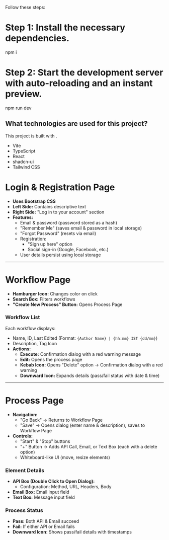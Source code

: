 Follow these steps:

# Step 1: Install the necessary dependencies.
npm i

# Step 2: Start the development server with auto-reloading and an instant preview.
npm run dev

## What technologies are used for this project?

This project is built with .

- Vite
- TypeScript
- React
- shadcn-ui
- Tailwind CSS

# Login & Registration Page  
- **Uses Bootstrap CSS**  
- **Left Side:** Contains descriptive text  
- **Right Side:** "Log in to your account" section  
- **Features:**  
  - Email & password (password stored as a hash)  
  - "Remember Me" (saves email & password in local storage)  
  - "Forgot Password" (resets via email)  
  - Registration:  
    - "Sign up here" option  
    - Social sign-in (Google, Facebook, etc.)  
  - User details persist using local storage  

---  
# Workflow Page  
- **Hamburger Icon:** Changes color on click  
- **Search Box:** Filters workflows  
- **"Create New Process" Button:** Opens Process Page  

### Workflow List  
Each workflow displays:  
- Name, ID, Last Edited (Format: `{Author Name} | {hh:mm} IST {dd/mm}`)  
- Description, Tag Icon  
- **Actions:**  
  - **Execute:** Confirmation dialog with a red warning message  
  - **Edit:** Opens the process page  
  - **Kebab Icon:** Opens "Delete" option → Confirmation dialog with a red warning  
  - **Downward Icon:** Expands details (pass/fail status with date & time)  

---  
# Process Page  
- **Navigation:**  
  - "Go Back" → Returns to Workflow Page  
  - "Save" → Opens dialog (enter name & description), saves to Workflow Page  
- **Controls:**  
  - "Start" & "Stop" buttons  
  - "+" Button → Adds API Call, Email, or Text Box (each with a delete option)  
  - Whiteboard-like UI (move, resize elements)  

### Element Details  
- **API Box (Double Click to Open Dialog):**  
  - Configuration: Method, URL, Headers, Body  
- **Email Box:** Email input field  
- **Text Box:** Message input field  

### Process Status  
- **Pass:** Both API & Email succeed  
- **Fail:** If either API or Email fails  
- **Downward Icon:** Shows pass/fail details with timestamps